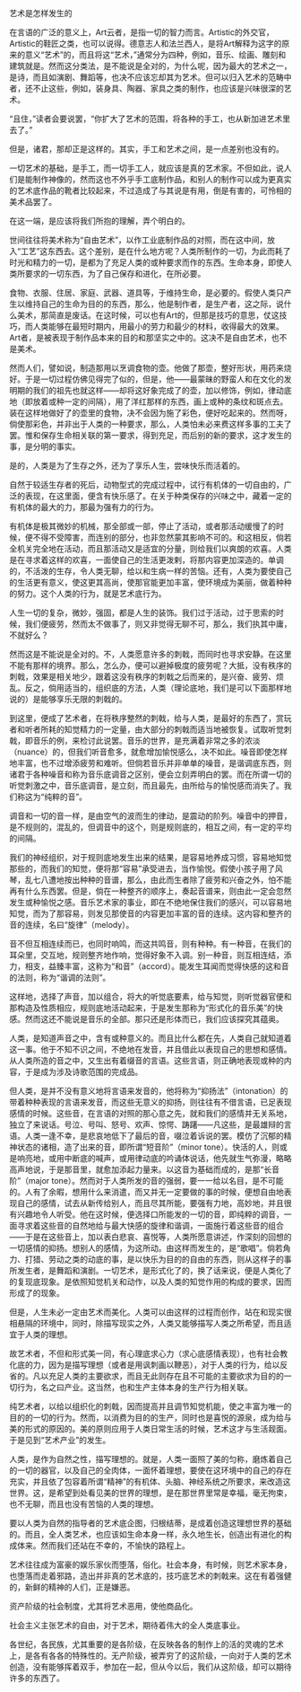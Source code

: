 艺术是怎样发生的  

  

在言语的广泛的意义上，Art云者，是指一切的智力而言。Artistic的外交官，Artistic的鞋匠之类，也可以说得。德意志人和法兰西人，是将Art解释为这字的原来的意义“艺术”的，而且将这“艺术，”通常分为四种，例如，音乐、绘画、雕刻和建筑就是。然而这分类法，是不能说是全对的，为什么呢，因为最大的艺术之一，是诗，而且如演剧、舞蹈等，也决不应该忘却其为艺术。但可以归入艺术的范畴中者，还不止这些，例如，装身具、陶器、家具之类的制作，也应该是兴味很深的艺术。

“且住，”读者会要说罢，“你扩大了艺术的范围，将各种的手工，也从新加进艺术里去了。”

但是，诸君，那却正是这样的。其实，手工和艺术之间，是一点差别也没有的。

一切艺术的基础，是手工，而一切手工人，就应该是真的艺术家。不但如此，说人们是能制作神像的，然而这也不外乎手工底制作品，和别人的制作可以成为更真实的艺术底作品的靴者比较起来，不过造成了与其说是有用，倒是有害的，可怜相的美术品罢了。

在这一端，是应该将我们所抱的理解，弄个明白的。

世间往往将美术称为“自由艺术”，以作工业底制作品的对照，而在这中间，放入“工艺”这东西去。这个差别，是在什么地方呢？人类所制作的一切，为此而耗了时光和精力的一切，是都为了充足人类的或种要求而作的东西。生命本身，即使人类所要求的一切东西，为了自己保存和进化，在所必要。

食物、衣服、住居、家庭、武器、道具等，于维持生命，是必要的。假使人类只产生以维持自己的生命为目的的东西，那么，他是制作者，是生产者，这之际，说什么美术，那简直是废话。在这时候，可以也有Art的，但那是技巧的意思，仗这技巧，而人类能够在最短时期内，用最小的劳力和最少的材料，收得最大的效果。Art者，是被表现于制作品本来的目的和那坚实之中的。这决不是自由艺术，也不是美术。

然而人们，譬如说，制造那用以烹调食物的壶。他做了那壶，整好形状，用药来烧好。于是一切过程仿佛见得完了似的，但是，他——最蒙昧的野蛮人和在文化的发明期的我们的祖先也就这样——却将这好象完成了的壶，加以修饰，例如，律动底地（即放着或种一定的间隔），用了洋红那样的东西，画上或种的条纹和斑点去。装在这样地做好了的壶里的食物，决不会因为施了彩色，便好吃起来的。然而呀，倘使那彩色，并非出于人类的一种要求，那么，人类怕未必来费这样多事的工夫了罢。惟和保存生命相关联的第一要求，得到充足，而后别的新的要求，这才发生的事，是分明的事实。

是的，人类是为了生存之外，还为了享乐人生，尝味快乐而活着的。

自然于较适生存者的死后，动物型式的完成过程中，试行有机体的一切自由的，广泛的表现，在这里面，便含有快乐感了。在关于种类保存的兴味之中，藏着一定的有机体的最大的力，那最为强有力的行为。

有机体是极其微妙的机械，那全部或一部，停止了活动，或者那活动缓慢了的时候，便不得不受障害，而连别的部分，也非忽然蒙其影响不可的。和这相反，倘若全机关完全地在活动，而且那活动又是适宜的分量，则给我们以爽朗的欢喜。人类是在寻求着这样的欢喜，一面使自己的生活更泼剌，将那内容更加深造的。单调的，不活泼的生存，令人类无聊，给以和生病一样的苦恼。还有，人类为要使自己的生活更有意义，使这更其高尚，使那官能更加丰富，使环境成为美丽，做着种种的努力。这个人类的行为，就是艺术底行为。

人生一切的复杂，微妙，强固，都是人生的装饰。我们过于活动，过于思索的时候，我们便疲劳，然而太不做事了，则又非觉得无聊不可，那么，我们执其中庸，不就好么？

然而这是不能说是全对的。不，人类愿意许多的刺戟，而同时也寻求安静。在这里不能有那样的境界。那么，怎么办，便可以避掉极度的疲劳呢？大抵，没有秩序的刺戟，效果是相关地少，跟着这没有秩序的刺戟之后而来的，是兴奋、疲劳、烦乱。反之，倘用适当的，组织底的方法，人类（理论底地，我们是可以下面那样地说的）是能够享乐无限的刺戟的。

到这里，便成了艺术者，在将秩序整然的刺戟，给与人类，是最好的东西了，赏玩者和听者所耗的知觉精力的一定量，由大部分的刺戟而适当地被恢复。试取听觉刺戟，即音乐的例，来检讨此说罢。音乐的世界，是充满着非常之多的浓淡（nuance）的，但我们听音愈多，就愈增加愉悦感么，决不如此。噪音即使怎样地丰富，也不过增添疲劳和难听。但倘若音乐并非单单的噪音，是谐调底东西，则诸君于各种噪音和称为音乐底调音之区别，便会立刻弄明白的罢。而在所谓一切的听觉刺激之中，音乐底调音，是立刻，而且最先，由所给与的愉悦感而消失了。我们称这为“纯粹的音”。

调音和一切的音一样，是由空气的波而生的律动，是震动的阶列。噪音中的押音，是不规则的，混乱的，但调音中的这个，则是规则底的，相互之间，有一定的平均的间隔。

我们的神经组织，对于规则底地发生出来的结果，是容易地养成习惯，容易地知觉那些的，而我们的知觉，便将那“容易”承受进去，当作愉悦。假使小孩子用了风琴，乱七八遭地按出种种的音谱，那么，由此而生者除了疲劳和兴奋之外，怕不能再有什么东西罢。但是，倘在一种整齐的顺序上，奏起音谱来，则由此一定会忽然发生或种愉悦之感。音乐艺术家的事业，即在不绝地保住我们的感兴，可以容易地知觉，而为了那容易，则发见那使音的内容更加丰富的音的连续。这内容和整齐的音的连续，名曰“旋律”（melody）。

音不但互相连续而已，也同时响鸣，而这共鸣音，则有种种。有一种音，在我们的耳朵里，交互地，规则整齐地作响，觉得好象不入调。别一种音，则互相连结，添力，相支，益臻丰富，这称为“和音”（accord）。能发生耳闻而觉得快感的这和音的法则，称为“谐调的法则”。

这样地，选择了声音，加以组合，将大的听觉底要素，给与知觉，则听觉器官便和那构造及性质相应，规则底地活动起来，于是发生那称为“形式化的音乐美”的快感。然而这还不能说是音乐的全部。那只还是形体而已，我们应该探究其蕴奥。

人类，是知道声音之中，含有或种意义的。而且比什么都在先，人类自己就知道着这一事。他于不知不识之间，不绝地在发音，并且借此以表现自己的思想和感情。从人类所造的音之中，又生出有着缀音的言语。这些言语，则正确地表现或种的内容，于是成为涉及诗歌范围的完成品。

但人类，是并不没有意义地将言语来发音的，他将称为“抑扬法”（intonation）的带着种种表现的言语来发音，而这些无意义的抑扬，则往往有不借言语，已足表现感情的时候。这些音，在言语的对照的那心意之先，就和我们的感情并无关系地，独立了来说话。号泣、号叫、怒号、欢声、惊愕、踌躇——凡这些，是最雄辩的言语。人类一逢不幸，是悲哀地低下了最后的音，啜泣着诉说的罢。模仿了沉郁的精神状态的诸相，造了出来的音，即所谓“短音阶”（minor tone）。快活的人，则或是响亮地，或用中断底的喊声，或用律动底的吟诵体说话，他先就生气弥漫，略略高声地说，于是那音里，就愈加添起力量来。以这音为基础而成的，是那“长音阶”（major tone）。然而对于人类所发的音的强弱，要一一给以名目，是不可能的。人有了余暇，想用什么来消遣，而又并无一定要做的事的时候，便想自由地表现自己的感情，试去从新传给别人，而且尽其所能，要强有力地，高妙地，并且很有兴趣地令人听受。他在这时候，便选择口所能发的一切的音，即纯粹的调音，一面寻求着这些音的自然地给与最大快感的旋律和谐调，一面施行着这些音的组合——于是在这些音上，加以表白悲哀、喜悦等，人类所愿意讲述，作深刻的回想的一切感情的抑扬。想别人的感情，为这所动。由这样而发生的，是“歌唱”。倘若角力、打猎、劳动之类的动底的事，是以快乐为目的的自由的东西，则从这样子的事所发生者，是舞蹈和演剧。一切艺术，是形式化了的，换了话来说，便是人类化了的复现底现象。是依照知觉机关和动作，以及人类的知觉作用的构成的要求，因而形成了的现象。

但是，人生未必一定由艺术而美化。人类可以由这样的过程而创作，站在和现实很相悬隔的环境中，同时，除描写现实之外，人类又能够描写人类之所希望，而且适宜于人类的理想。

故艺术者，不但和形式美一同，有心理底求心力（求心底感情表现），也有社会教化底的力，因为是描写理想（或者是用讽刺画以鞭恶），对于人类的行为，给以反省的。凡以充足人类的主要欲求，而且无此则存在且不可能的主要欲求为目的的一切行为，名之曰产业。这当然，也和生产主体本身的生产行为相关联。

纯艺术者，以给以组织化的刺戟，因而提高并且调节知觉机能，使之丰富为唯一的目的的一切的行为。然而，以消费为目的的生产，同时也是喜悦的源泉，成为给与美的形式的原因的。美的原则应用于人类日常生活的时候，艺术这才与生活觌面。于是见到“艺术产业”的发生。

人类，是作为自然之性，描写理想的。就是，人类一面照了美的匀称，磨炼着自己的一切的器官，以及自己的全肉体，一面怀着理想，要使在这环境中的自己的存在充实，并且依了包容着所谓“精神”的有机体、头脑、神经系统之所要求，来改造这世界。这，是希望到处看见美的世界的理想，是在那世界里常是幸福，毫无拘束，也不无聊，而且也没有苦恼的人类的理想。

要以人类为自然的指导者的艺术底企图，归根结蒂，是成着创造这理想世界的基础的。而且，全人类艺术，也应该如生命本身一样，永久地生长，创造出有进化的构成体来。然而我们还站在不幸的，不愉快的路程上。

艺术往往成为富豪的娱乐家伙而堕落，俗化。社会本身，有时候，则艺术家本身，也堕落而走着邪路，造出并非真的艺术底的，技巧底艺术的刺戟来。这在有着强健的，新鲜的精神的人们，正是嫌恶。

资产阶级的社会制度，尤其将艺术恶用，使他商品化。

社会主义主张艺术的自由，对于艺术，期待着伟大的全人类底事业。

各世纪，各民族，尤其重要的是各阶级，在反映各各的制作上的活的灵魂的艺术上，是各有各各的特殊性的。无产阶级，被弄穷了的这阶级，一向对于人类的艺术创造，没有能够挥着双手，参加在一起，但从今以后，我们从这阶级，却可以期待许多的东西了。